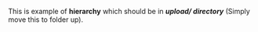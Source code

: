This is example of **hierarchy** which should be in ***upload/ directory*** (Simply move this to folder up).